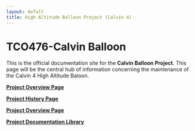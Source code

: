 ```yaml
---
layout: defalt
title: High Altitude Balloon Project (Calvin 4)
---
```


# TCO476-Calvin Balloon

This is the official documentation site for the **Calvin Balloon Project**. This page will be the central hub of information concerning the maintenance of the Calvin 4 High Altitude Baloon.

**[Project Overview Page](https://stackedit.io/editor)**

**[Project History Page](https://stackedit.io/editor)**

**[Project Overview Page](https://stackedit.io/editor)**

**[Project Documentation Library](https://stackedit.io/editor)**
